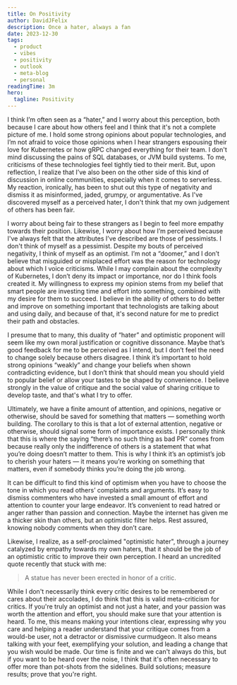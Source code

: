 ```yaml
---
title: On Positivity
author: DavidJFelix
description: Once a hater, always a fan
date: 2023-12-30
tags:
  - product
  - vibes
  - positivity
  - outlook
  - meta-blog
  - personal
readingTime: 3m
hero:
  tagline: Positivity
---
```


I think I’m often seen as a “hater,” and I worry about this perception, both because I care about how others feel and I think that it's not a complete picture of me.
I hold some strong opinions about popular technologies, and I’m not afraid to voice those opinions when I hear strangers espousing their love for Kubernetes or how gRPC changed everything for their team.
I don't mind discussing the pains of SQL databases, or JVM build systems.
To me, criticisms of these technologies feel tightly tied to their merit.
But, upon reflection, I realize that I’ve also been on the other side of this kind of discussion in online communities, especially when it comes to serverless.
My reaction, ironically, has been to shut out this type of negativity and dismiss it as misinformed, jaded, grumpy, or argumentative.
As I've discovered myself as a perceived hater, I don't think that my own judgement of others has been fair.

I worry about being fair to these strangers as I begin to feel more empathy towards their position.
Likewise, I worry about how I’m perceived because I've always felt that the attributes I’ve described are those of pessimists.
I don't think of myself as a pessimist.
Despite my bouts of perceived negativity, I think of myself as an optimist.
I’m not a “doomer,” and I don’t believe that misguided or misplaced effort was the reason for technology about which I voice criticisms.
While I may complain about the complexity of Kubernetes, I don’t deny its impact or importance, nor do I think fools created it.
My willingness to express my opinion stems from my belief that smart people are investing time and effort into something, combined with my desire for them to succeed.
I believe in the ability of others to do better and improve on something important that technologists are talking about and using daily, and because of that, it's second nature for me to predict their path and obstacles.

I presume that to many, this duality of “hater” and optimistic proponent will seem like my own moral justification or cognitive dissonance.
Maybe that’s good feedback for me to be perceived as I intend, but I don’t feel the need to change solely because others disagree.
I think it’s important to hold strong opinions “weakly” and change your beliefs when shown contradicting evidence, but I don’t think that should mean you should yield to popular belief or allow your tastes to be shaped by convenience.
I believe strongly in the value of critique and the social value of sharing critique to develop taste, and that's what I try to offer.

Ultimately, we have a finite amount of attention, and opinions, negative or otherwise, should be saved for something that matters — something worth building.
The corollary to this is that a lot of external attention, negative or otherwise, should signal some form of importance exists.
I personally think that this is where the saying “there’s no such thing as bad PR” comes from because really only the indifference of others is a statement that what you’re doing doesn’t matter to them.
This is why I think it’s an optimist’s job to cherish your haters — it means you’re working on something that matters, even if somebody thinks you’re doing the job wrong.

It can be difficult to find this kind of optimism when you have to choose the tone in which you read others’ complaints and arguments.
It’s easy to dismiss commenters who have invested a small amount of effort and attention to counter your large endeavor.
It’s convenient to read hatred or anger rather than passion and connection.
Maybe the internet has given me a thicker skin than others, but an optimistic filter helps.
Rest assured, knowing nobody comments when they don’t care.

Likewise, I realize, as a self-proclaimed "optimistic hater", through a journey catalyzed by empathy towards my own haters, that it should be the job of an optimistic critic to improve their own perception.
I heard an uncredited quote recently that stuck with me:

> A statue has never been erected in honor of a critic.

While I don't necessarily think every critic desires to be remembered or cares about their accolades, I do think that this is valid meta-criticism for critics.
If you're truly an optimist and not just a hater, and your passion was worth the attention and effort, you should make sure that your attention is heard.
To me, this means making your intentions clear, expressing why you care and helping a reader understand that your critique comes from a would-be user, not a detractor or dismissive curmudgeon.
It also means talking with your feet, exemplifying your solution, and leading a change that you wish would be made.
Our time is finite and we can't always do this, but if you want to be heard over the noise, I think that it's often necessary to offer more than pot-shots from the sidelines.
Build solutions; measure results; prove that you're right.
